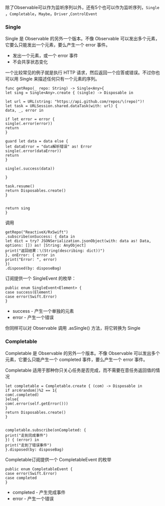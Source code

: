  除了Observable可以作为监听序列以外，还有5个也可以作为监听序列，`Single` ，`Completable`，`Maybe`，`Driver` ,`ControlEvent`
 
 
 ### Single
 Single 是 Observable 的另外一个版本。不像 Observable 可以发出多个元素，它要么只能发出一个元素，要么产生一个 error 事件。
 
 - 发出一个元素，或一个 error 事件
 - 不会共享状态变化
 
 一个比较常见的例子就是执行 HTTP 请求，然后返回一个应答或错误。不过你也可以用 Single 来描述任何只有一个元素的序列。
 
 
 ```
 func getRepo(_ repo: String) -> Single<Any>{
 let sing = Single<Any>.create { (single) -> Disposable in
 
 let url = URL(string: "https://api.github.com/repos/\(repo)")!
 let task = URLSession.shared.dataTask(with: url) {
 data, _, error in
 
 if let error = error {
 single(.error(error))
 return
 }
 
 guard let data = data else {
 let dataError = "data解析错误" as! Error
 single(.error(dataError))
 return
 }
 
 single(.success(data))
 
 }
 
 task.resume()
 return Disposables.create()
 }
 
 
 return sing
 }
 ```
 
 调用
 ```
 getRepo("ReactiveX/RxSwift")
 .subscribe(onSuccess: { data in
 let dict = try? JSONSerialization.jsonObject(with: data as! Data, options: []) as! [String: AnyObject]
 print("返回结果：\(String(describing: dict))")
 }, onError: { error in
 print("Error: ", error)
 })
 .disposed(by: disposeBag)
 ```
 订阅提供一个 SingleEvent 的枚举：
 
 ```
 public enum SingleEvent<Element> {
 case success(Element)
 case error(Swift.Error)
 }
 ```
 - success - 产生一个单独的元素
 - error - 产生一个错误
 
 你同样可以对 Observable 调用 .asSingle() 方法，将它转换为 Single
 
 
  ### Completable
  
 Completable 是 Observable 的另外一个版本。不像 Observable 可以发出多个元素，它要么只能产生一个 completed 事件，要么产生一个 error 事件。
 
 Completable 适用于那种你只关心任务是否完成，而不需要在意任务返回值的情况
 ```
 let completable = Completable.create { (com) -> Disposable in
 if arc4random()%2 == 1{
 com(.completed)
 }else{
 com(.error(self.getError()))
 }
 return Disposables.create()
 }
 
 
 completable.subscribe(onCompleted: {
 print("走到完成事件")
 }) { (error) in
 print("走到了错误事件")
 }.disposed(by: disposeBag)
 
 ```
 
 
 Completable订阅提供一个 CompletableEvent 的枚举
 ```
 public enum CompletableEvent {
 case error(Swift.Error)
 case completed
 }
 ```
 
- completed - 产生完成事件
 - error - 产生一个错误
 
 
 
 
 
 
 
 
 
 
 
 
 
 
 
 
 
 
 
 
 
 
 
 
 
 
 
 
 
 
